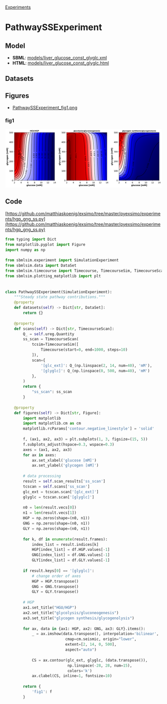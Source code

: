 [Experiments](index.html)

# PathwaySSExperiment

## Model
* **SBML**: [models/liver_glucose_const_glyglc.xml](models/liver_glucose_const_glyglc.xml)
* **HTML**: [models/liver_glucose_const_glyglc.html](models/liver_glucose_const_glyglc.html)

## Datasets

## Figures
* [PathwaySSExperiment_fig1.png](PathwaySSExperiment_fig1.png)

### fig1
![PathwaySSExperiment_fig1.png](PathwaySSExperiment_fig1.png)


## Code
[https://github.com/matthiaskoenig/exsimo/tree/master/pyexsimo/experiments/hgp_gng_ss.py](https://github.com/matthiaskoenig/exsimo/tree/master/pyexsimo/experiments/hgp_gng_ss.py)

```python
from typing import Dict
from matplotlib.pyplot import Figure
import numpy as np

from sbmlsim.experiment import SimulationExperiment
from sbmlsim.data import DataSet
from sbmlsim.timecourse import Timecourse, TimecourseSim, TimecourseScan
from sbmlsim.plotting_matplotlib import plt


class PathwaySSExperiment(SimulationExperiment):
    """Steady state pathway contributions."""
    @property
    def datasets(self) -> Dict[str, DataSet]:
        return {}

    @property
    def scans(self) -> Dict[str, TimecourseScan]:
        Q_ = self.ureg.Quantity
        ss_scan = TimecourseScan(
            tcsim=TimecourseSim([
                Timecourse(start=0, end=1000, steps=10)
            ]),
            scan={
                '[glc_ext]': Q_(np.linspace(2, 14, num=40), 'mM'),
                '[glyglc]': Q_(np.linspace(0, 500, num=40), 'mM')
            },
        )
        return {
            "ss_scan": ss_scan
        }

    @property
    def figures(self) -> Dict[str, Figure]:
        import matplotlib
        import matplotlib.cm as cm
        matplotlib.rcParams['contour.negative_linestyle'] = 'solid'

        f, (ax1, ax2, ax3) = plt.subplots(1, 3, figsize=(15, 5))
        f.subplots_adjust(hspace=0.3, wspace=0.3)
        axes = (ax1, ax2, ax3)
        for ax in axes:
            ax.set_xlabel('glucose [mM]')
            ax.set_ylabel('glycogen [mM]')

        # data processing
        result = self.scan_results['ss_scan']
        tcscan = self.scans['ss_scan']
        glc_ext = tcscan.scan['[glc_ext]']
        glyglc = tcscan.scan['[glyglc]']

        n0 = len(result.vecs[0])
        n1 = len(result.vecs[1])
        HGP = np.zeros(shape=(n0, n1))
        GNG = np.zeros(shape=(n0, n1))
        GLY = np.zeros(shape=(n0, n1))

        for k, df in enumerate(result.frames):
            index_list = result.indices[k]
            HGP[index_list] = df.HGP.values[-1]
            GNG[index_list] = df.GNG.values[-1]
            GLY[index_list] = df.GLY.values[-1]

        if result.keys[0] == '[glyglc]':
            # change order of axes
            HGP = HGP.transpose()
            GNG = GNG.transpose()
            GLY = GLY.transpose()

        # HGP
        ax1.set_title("HGU/HGP")
        ax2.set_title("glycolysis/gluconeogenesis")
        ax3.set_title("glycogen synthesis/glycogenolysis")

        for ax, data in {ax1: HGP, ax2: GNG, ax3: GLY}.items():
            _ = ax.imshow(data.transpose(), interpolation='bilinear',
                           cmap=cm.seismic, origin="lower",
                           extent=[2, 14, 0, 500],
                           aspect="auto")

            CS = ax.contour(glc_ext, glyglc, (data.transpose()),
                            np.linspace(-28, 28, num=15),
                            colors='k')
            ax.clabel(CS, inline=1, fontsize=10)

        return {
            'fig1': f
        }

```